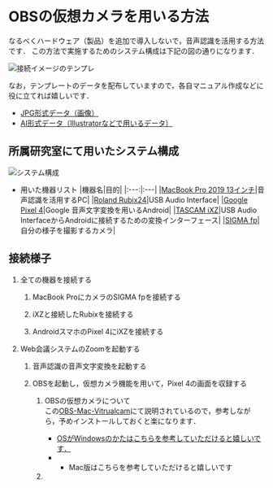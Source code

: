 # OBSの仮想カメラを用いる方法
なるべくハードウェア（製品）を追加で導入しないで，音声認識を活用する方法です．
この方法で実施するためのシステム構成は下記の図の通りになります．

![接続イメージのテンプレ](fig/template/Template_Using_OBS-JP.jpg)


なお，テンプレートのデータを配布していますので，各自マニュアル作成などに役に立てれば嬉しいです．
  - [JPG形式データ（画像）](fig/template/Template_Using_OBS-JP.jpg)
  - [AI形式データ（Illustratorなどで用いるデータ）](fig/template/Template_Using_OBS-JP.ai)


## 所属研究室にて用いたシステム構成
![システム構成](fig/Using_OBS_ThetaAkihisa-JP.jpg)

- 用いた機器リスト
  |機器名|目的|
  |:---:|:---|
  |[MacBook Pro 2019 13インチ](https://support.apple.com/kb/SP795?viewlocale=ja_JP&locale=ja_JP)|音声認識を活用するPC|
  |[Roland Rubix24](https://www.roland.com/jp/products/rubix24/)|USB Audio Interface|
  |[Google Pixel 4](https://store.google.com/jp/product/pixel_4)|Google 音声文字変換を用いるAndroid|
  |[TASCAM iXZ](https://tascam.jp/jp/product/ixz/top)|USB Audio InterfaceからAndroidに接続するための変換インターフェース|
  |[SIGMA fp](https://www.sigma-global.com/jp/cameras/fp-series/)|自分の様子を撮影するカメラ|

  
## 接続様子
1. 全ての機器を接続する
    
    1. MacBook ProにカメラのSIGMA fpを接続する
    
    1. iXZと接続したRubixを接続する
    
    1. AndroidスマホのPixel 4にiXZを接続する

1. Web会議システムのZoomを起動する
    
    1. 音声認識の音声文字変換を起動する
    
    1. OBSを起動し，仮想カメラ機能を用いて，Pixel 4の画面を収録する
        1. OBSの仮想カメラについて  
            この[OBS-Mac-Vitrualcam](https://github.com/johnboiles/obs-mac-virtualcam#installing)にて説明されているので，参考しながら，予めインストールしておくと楽になります．
              
          
            - [OSがWindowsのかたはこちらを参考していただけると嬉しいです．](https://github.com/CatxFish/obs-virtual-cam/releases)
            -   - Mac版はこちらを参考していただけると嬉しいです
        1. 

    
    
